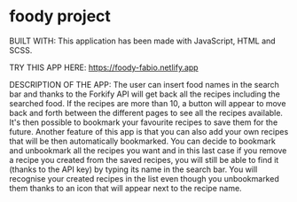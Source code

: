 # foody project

BUILT WITH:
This application has been made with JavaScript, HTML and SCSS.

TRY THIS APP HERE:
https://foody-fabio.netlify.app

DESCRIPTION OF THE APP:
The user can insert food names in the search bar and thanks to the Forkify API will get back all the recipes including the searched food.
If the recipes are more than 10, a button will appear to move back and forth between the different pages to see all the recipes available.
It's then possible to bookmark your favourite recipes to save them for the future.
Another feature of this app is that you can also add your own recipes that will be then automatically bookmarked.
You can decide to bookmark and unbookmark all the recipes you want and in this last case if you remove a recipe you created from the saved recipes, you will still be able to find it (thanks to the API key) by typing its name in the search bar.
You will recognise your created recipes in the list even though you unbookmarked them thanks to an icon that will appear next to the recipe name.
